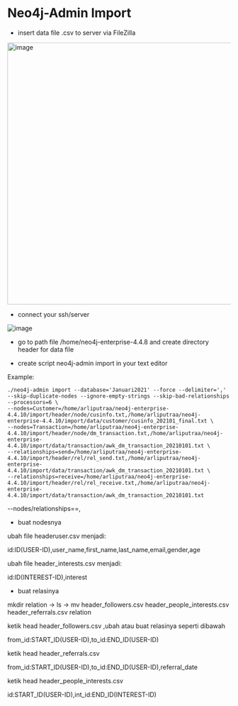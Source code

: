 # Neo4j-Admin Import

* insert data file .csv to server via FileZilla

<img width="591" alt="image" src="https://user-images.githubusercontent.com/110078907/181160672-2e254e80-d5cb-43fd-80af-aa5d0518c66e.png">

* connect your ssh/server 

![image](https://user-images.githubusercontent.com/110078907/181174431-40fbbdfa-2fa7-48d1-a7ff-50ee938ff512.png)

* go to path file /home/neo4j-enterprise-4.4.8 and create directory header for data file

* create script neo4j-admin import in your text editor

Example:

	./neo4j-admin import --database='Januari2021' --force --delimiter=',' --skip-duplicate-nodes --ignore-empty-strings --skip-bad-relationships --processors=6 \
	--nodes=Customer=/home/arliputraa/neo4j-enterprise-4.4.10/import/header/node/cusinfo.txt,/home/arliputraa/neo4j-enterprise-4.4.10/import/data/customer/cusinfo_202101_final.txt \
	--nodes=Transaction=/home/arliputraa/neo4j-enterprise-4.4.10/import/header/node/dm_transaction.txt,/home/arliputraa/neo4j-enterprise-4.4.10/import/data/transaction/awk_dm_transaction_20210101.txt \
	--relationships=send=/home/arliputraa/neo4j-enterprise-4.4.10/import/header/rel/rel_send.txt,/home/arliputraa/neo4j-enterprise-4.4.10/import/data/transaction/awk_dm_transaction_20210101.txt \
	--relationships=receive=/home/arliputraa/neo4j-enterprise-4.4.10/import/header/rel/rel_receive.txt,/home/arliputraa/neo4j-enterprise-4.4.10/import/data/transaction/awk_dm_transaction_20210101.txt  


--nodes/relationships=<label>=<location path file header>,<location path file data>

* buat nodesnya

ubah file headeruser.csv menjadi:

id:ID(USER-ID),user_name,first_name,last_name,email,gender,age

ubah file header_interests.csv menjadi:

id:ID(INTEREST-ID),interest		

* buat relasinya

mkdir relation -> ls -> mv header_followers.csv header_people_interests.csv header_referrals.csv relation

ketik head header_followers.csv ,ubah atau buat relasinya seperti dibawah

from_id:START_ID(USER-ID),to_id:END_ID(USER-ID)

ketik head header_referrals.csv

from_id:START_ID(USER-ID),to_id:END_ID(USER-ID),referral_date

ketik head header_people_interests.csv

id:START_ID(USER-ID),int_id:END_ID(INTEREST-ID)


